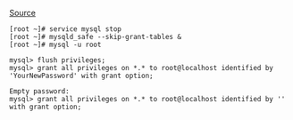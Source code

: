 [Source](https://stackoverflow.com/questions/2995054/access-denied-for-user-rootlocalhost-using-passwordno)

```
[root ~]# service mysql stop   
[root ~]# mysqld_safe --skip-grant-tables &
[root ~]# mysql -u root

mysql> flush privileges;
mysql> grant all privileges on *.* to root@localhost identified by 'YourNewPassword' with grant option;

Empty password:
mysql> grant all privileges on *.* to root@localhost identified by '' with grant option;
```
